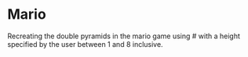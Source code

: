 # Mario
Recreating the double pyramids in the mario game using # with a height specified by the user between 1 and 8 inclusive.